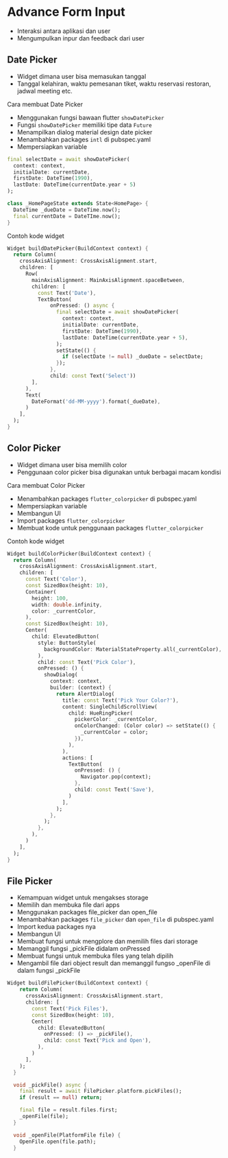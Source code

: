 # Advance Form Input

- Interaksi antara aplikasi dan user
- Mengumpulkan inpur dan feedback dari user

## Date Picker

- Widget dimana user bisa memasukan tanggal
- Tanggal kelahiran, waktu pemesanan tiket, waktu reservasi restoran, jadwal meeting etc.

Cara membuat Date Picker

- Menggunakan fungsi bawaan flutter `showDatePicker`
- Fungsi `showDatePicker` memiliki tipe data `Future`
- Menampilkan dialog material design date picker
- Menambahkan packages `intl` di pubspec.yaml
- Mempersiapkan variable

```dart
final selectDate = await showDatePicker(
  context: context,
  initialDate: currentDate,
  firstDate: DateTime(1990),
  lastDate: DateTime(currentDate.year + 5)
);
```

```dart
class _HomePageState extends State<HomePage> {
  DateTime _dueDate = DateTime.now();
  final currentDate = DateTIme.now();
}
```

Contoh kode widget

```dart
Widget buildDatePicker(BuildContext context) {
  return Column(
    crossAxisAlignment: CrossAxisAlignment.start,
    children: [
      Row(
        mainAxisAlignment: MainAxisAlignment.spaceBetween,
        children: [
          const Text('Date'),
          TextButton(
              onPressed: () async {
                final selectDate = await showDatePicker(
                  context: context,
                  initialDate: currentDate,
                  firstDate: DateTime(1990),
                  lastDate: DateTime(currentDate.year + 5),
                );
                setState(() {
                  if (selectDate != null) _dueDate = selectDate;
                });
              },
              child: const Text('Select'))
        ],
      ),
      Text(
        DateFormat('dd-MM-yyyy').format(_dueDate),
      )
    ],
  );
}
```

## Color Picker

- Widget dimana user bisa memilih color
- Penggunaan color picker bisa digunakan untuk berbagai macam kondisi

Cara membuat Color Picker

- Menambahkan packages `flutter_colorpicker` di pubspec.yaml
- Mempersiapkan variable
- Membangun UI
- Import packages `flutter_colorpicker`
- Membuat kode untuk penggunaan packages `flutter_colorpicker`

Contoh kode widget

```dart
Widget buildColorPicker(BuildContext context) {
  return Column(
    crossAxisAlignment: CrossAxisAlignment.start,
    children: [
      const Text('Color'),
      const SizedBox(height: 10),
      Container(
        height: 100,
        width: double.infinity,
        color: _currentColor,
      ),
      const SizedBox(height: 10),
      Center(
        child: ElevatedButton(
          style: ButtonStyle(
            backgroundColor: MaterialStateProperty.all(_currentColor),
          ),
          child: const Text('Pick Color'),
          onPressed: () {
            showDialog(
              context: context,
              builder: (context) {
                return AlertDialog(
                  title: const Text('Pick Your Color?'),
                  content: SingleChildScrollView(
                    child: HueRingPicker(
                      pickerColor: _currentColor,
                      onColorChanged: (Color color) => setState(() {
                        _currentColor = color;
                      }),
                    ),
                  ),
                  actions: [
                    TextButton(
                      onPressed: () {
                        Navigator.pop(context);
                      },
                      child: const Text('Save'),
                    )
                  ],
                );
              },
            );
          },
        ),
      )
    ],
  );
}
```

## File Picker

- Kemampuan widget untuk mengakses storage
- Memilih dan membuka file dari apps
- Menggunakan packages file_picker dan open_file
- Menambahkan packages `file_picker` dan `open_file` di pubspec.yaml
- Import kedua packages nya
- Membangun UI
- Membuat fungsi untuk mengplore dan memilih files dari storage
- Memanggil fungsi _pickFile didalam onPressed
- Membuat fungsi untuk membuka files yang telah dipilih
- Mengambil file dari object result dan memanggil fungso _openFile di dalam fungsi _pickFile

```dart
Widget buildFilePicker(BuildContext context) {
    return Column(
      crossAxisAlignment: CrossAxisAlignment.start,
      children: [
        const Text('Pick Files'),
        const SizedBox(height: 10),
        Center(
          child: ElevatedButton(
            onPressed: () => _pickFile(),
            child: const Text('Pick and Open'),
          ),
        )
      ],
    );
  }

  void _pickFile() async {
    final result = await FilePicker.platform.pickFiles();
    if (result == null) return;

    final file = result.files.first;
    _openFile(file);
  }

  void _openFile(PlatformFile file) {
    OpenFile.open(file.path);
  }
```
